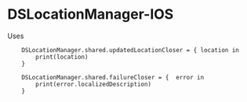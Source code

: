 # DSLocationManager-IOS

Uses

        DSLocationManager.shared.updatedLocationCloser = { location in
            print(location)
        }
        
        DSLocationManager.shared.failureCloser = {  error in
            print(error.localizedDescription)
        }
